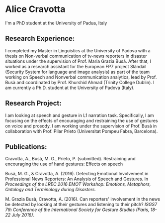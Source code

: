 # Alice Cravotta
I'm a PhD student at the University of Padua, Italy

## Research Experience:
I completed my Master in Linguistics at the University of Padova with a thesis on Non-verbal communication of tv-news reporters in disaster situations under the supervision of Prof. Maria Grazia Busà. After that, I worked as a research assistant for the European FP7 project Slándáil (Security System for language and image analysis) as part of the team working on Speech and Nonverbal communication analytics, lead by Prof. Busà and coordinated by Prof. Khurshid Ahmad (Trinity College Dublin). I am currently a Ph.D. student at the University of Padova (Italy).

## Research Project:
I am looking at speech and gesture in L1 narration task. Specifically, I am focusing on the effects of encouraging and restraining the use of gestures on voice and prosody. I am working under the supervision of Prof. Busà in collaboration with Prof. Pilar Prieto (Universitat Pompeu Fabra, Barcelona).

## Publications:
Cravotta, A., Busà, M. G., Prieto, P. (submitted). Restraining and encouraging the use of hand gestures: Effects on speech

Busà, M. G., & Cravotta, A. (2016). Detecting Emotional Involvement in Professional News Reporters: An Analysis of Speech and Gestures. In _Proceedings of the LREC 2016 EMOT Workshop: Emotions, Metaphors, Ontology and Terminology during Disasters._

M. Grazia Busà, Cravotta, A. (2016). Can reporters' involvement in the news be detected by looking at their gestures and listening to their pitch? _ISGS7 7th Conference of the International Society for Gesture Studies (Paris, 18-22 July 2016)_.
